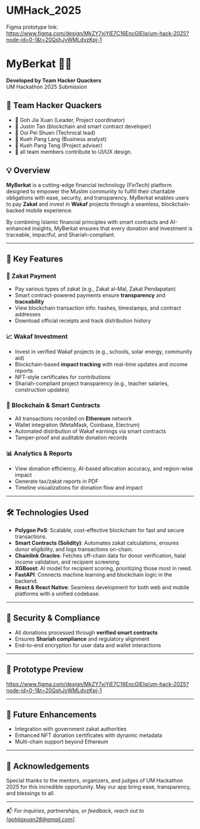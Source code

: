 # UMHack_2025

Figma prototype link: https://www.figma.com/design/MkZY7xjYiE7C16EncGIEIq/um-hack-2025?node-id=0-1&t=20QshJyWMLdvzKpj-1 

# MyBerkat 🕌💸

**Developed by Team Hacker Quackers**  
UM Hackathon 2025 Submission

## 🤝 Team Hacker Quackers 
- 🧠 Goh Jia Xuan (Leader, Project coordinator)
- 🧠 Justin Tan  (blockchain and smart contract developer)
- 🧠 Ooi Pei Shuen  (Technical lead)
- 🧠 Kueh Pang Lang (Business analyst)
- 🧠 Kueh Pang Teng (Project adviser)
- 🎨 all team members contribute to UI/UX design.

## 💡 Overview

**MyBerkat** is a cutting-edge financial technology (FinTech) platform designed to empower the Muslim community to fulfill their charitable obligations with ease, security, and transparency. MyBerkat enables users to pay **Zakat** and invest in **Wakaf** projects through a seamless, blockchain-backed mobile experience.

By combining Islamic financial principles with smart contracts and AI-enhanced insights, MyBerkat ensures that every donation and investment is traceable, impactful, and Shariah-compliant.

---

## 🌟 Key Features

### 🧾 Zakat Payment
- Pay various types of zakat (e.g., Zakat al-Mal, Zakat Pendapatan)
- Smart contract-powered payments ensure **transparency** and **traceability**
- View blockchain transaction info: hashes, timestamps, and contract addresses
- Download official receipts and track distribution history

### 📈 Wakaf Investment
- Invest in verified Wakaf projects (e.g., schools, solar energy, community aid)
- Blockchain-based **impact tracking** with real-time updates and income reports
- NFT-style certificates for contributions
- Shariah-compliant project transparency (e.g., teacher salaries, construction updates)

### 🔗 Blockchain & Smart Contracts
- All transactions recorded on **Ethereum** network
- Wallet integration (MetaMask, Coinbase, Electrum)
- Automated distribution of Wakaf earnings via smart contracts
- Tamper-proof and auditable donation records

### 📊 Analytics & Reports
- View donation efficiency, AI-based allocation accuracy, and region-wise impact
- Generate tax/zakat reports in PDF
- Timeline visualizations for donation flow and impact

---

## 🛠️ Technologies Used

- **Polygon PoS**: Scalable, cost-effective blockchain for fast and secure transactions.
- **Smart Contracts (Solidity)**: Automates zakat calculations, ensures donor eligibility, and logs transactions on-chain.
- **Chainlink Oracles**: Fetches off-chain data for donor verification, halal income validation, and recipient screening.
- **XGBoost**: AI model for recipient scoring, prioritizing those most in need.
- **FastAPI**: Connects machine learning and blockchain logic in the backend.
- **React & React Native**: Seamless development for both web and mobile platforms with a unified codebase.

---

## 🔐 Security & Compliance
- All donations processed through **verified smart contracts**
- Ensures **Shariah compliance** and regulatory alignment
- End-to-end encryption for user data and wallet interactions

---

## 📸 Prototype Preview

https://www.figma.com/design/MkZY7xjYiE7C16EncGIEIq/um-hack-2025?node-id=0-1&t=20QshJyWMLdvzKpj-1 

---

## 🧠 Future Enhancements
- Integration with government zakat authorities
- Enhanced NFT donation certificates with dynamic metadata
- Multi-chain support beyond Ethereum

---

## 🙏 Acknowledgements
Special thanks to the mentors, organizers, and judges of UM Hackathon 2025 for this incredible opportunity. May our app bring ease, transparency, and blessings to all.

---

📬 *For inquiries, partnerships, or feedback, reach out to [gohjiaxuan28@gmail.com].*
